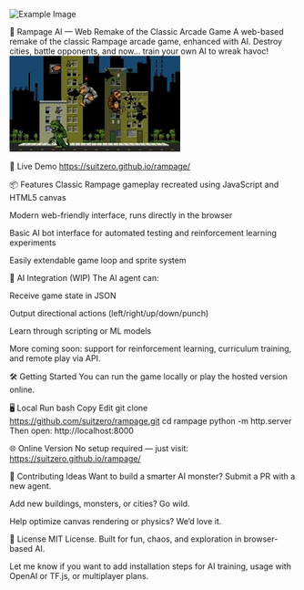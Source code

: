
![Example Image](background-image.png)

🦍 Rampage AI — Web Remake of the Classic Arcade Game
A web-based remake of the classic Rampage arcade game, enhanced with AI. Destroy cities, battle opponents, and now... train your own AI to wreak havoc!
![Example Image](original_rampage.jpg)

🚀 Live Demo
https://suitzero.github.io/rampage/

📦 Features
Classic Rampage gameplay recreated using JavaScript and HTML5 canvas

Modern web-friendly interface, runs directly in the browser

Basic AI bot interface for automated testing and reinforcement learning experiments

Easily extendable game loop and sprite system

🧠 AI Integration (WIP)
The AI agent can:

Receive game state in JSON

Output directional actions (left/right/up/down/punch)

Learn through scripting or ML models

More coming soon: support for reinforcement learning, curriculum training, and remote play via API.

🛠️ Getting Started
You can run the game locally or play the hosted version online.

🖥 Local Run
bash
Copy
Edit
git clone https://github.com/suitzero/rampage.git
cd rampage
python -m http.server
Then open:
http://localhost:8000

🌐 Online Version
No setup required — just visit:
https://suitzero.github.io/rampage/

🧪 Contributing Ideas
Want to build a smarter AI monster? Submit a PR with a new agent.

Add new buildings, monsters, or cities? Go wild.

Help optimize canvas rendering or physics? We’d love it.

📜 License
MIT License.
Built for fun, chaos, and exploration in browser-based AI.

Let me know if you want to add installation steps for AI training, usage with OpenAI or TF.js, or multiplayer plans.
